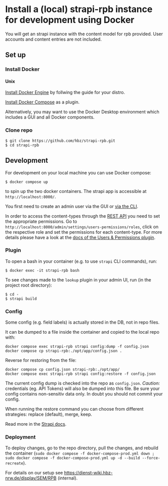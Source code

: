 # Install a (local) strapi-rpb instance for development using Docker
You will get an strapi instance with the content model for rpb provided.
User accounts and content entries are not included.

## Set up

### Install Docker

#### Unix

[Install Docker Engine](https://docs.docker.com/engine/install/) by follwing the guide for your distro.

[Install Docker Compose](https://docs.docker.com/compose/install/linux/#install-using-the-repository) as a plugin.

Alternatively, you may want to use the Docker Desktop environment which includes a GUI and all Docker components.

### Clone repo

    $ git clone https://github.com/hbz/strapi-rpb.git
    $ cd strapi-rpb

## Development

For development on your local machine you can use Docker compose: 

    $ docker compose up

to spin up the two docker containers. The strapi app is accessible at `http://localhost:8000/`.

You first need to create an admin user via the GUI or [via the CLI](https://docs.strapi.io/dev-docs/cli#strapi-admincreate-user).

In order to access the content-types through the [REST API](https://docs.strapi.io/dev-docs/api/rest) you need to set the appropriate permissions. Go to `http://localhost:8000/admin/settings/users-permissions/roles`, click on the respective role and set the permissions for each content-type. For more details please have a look at the [docs of the Users & Permissions plugin](https://docs.strapi.io/dev-docs/plugins/users-permissions).

### Plugin

To open a bash in your container (e.g. to use `strapi` CLI commands), run:

    $ docker exec -it strapi-rpb bash

To see changes made to the `lookup` plugin in your admin UI, run (in the project root directory):

    $ cd -
    $ strapi build

### Config

Some config (e.g. field labels) is actually stored in the DB, not in repo files.

It can be dumped to a file inside the container and copied to the local repo with:

    docker compose exec strapi-rpb strapi config:dump -f config.json
    docker compose cp strapi-rpb:./opt/app/config.json .

Reverse for restoring from the file:

    docker compose cp config.json strapi-rpb:./opt/app/
    docker compose exec strapi-rpb strapi config:restore -f config.json

The current config dump is checked into the repo as `config.json`. *Caution:* credentials (eg. API Tokens) will also be dumped into this file. Be sure your config contains non-sensitiv data only. In doubt you should not commit your config.

When running the restore command you can choose from different strategies: replace (default), merge, keep.

Read more in the [Strapi docs](https://docs.strapi.io/dev-docs/cli#strapi-configurationdump).

### Deployment

To deploy changes, go to the repo directory, pull the changes, and rebuild the container (`sudo docker compose -f docker-compose-prod.yml down ; sudo docker compose -f docker-compose-prod.yml up -d --build --force-recreate`).

For details on our setup see https://dienst-wiki.hbz-nrw.de/display/SEM/RPB (internal).
